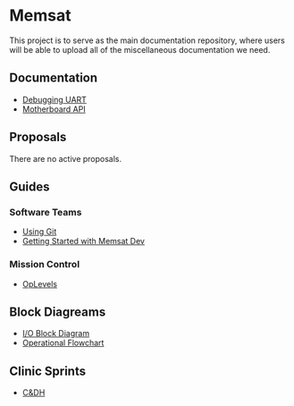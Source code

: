 # Memsat
This project is to serve as the main documentation repository, where users will
be able to upload all of the miscellaneous documentation we need.

## Documentation
* [Debugging UART](/docs/uart/)
* [Motherboard API](/docs/api/)

## Proposals
There are no active proposals.

## Guides
### Software Teams
* [Using Git](https://docs.google.com/a/students.rowan.edu/document/d/1tuC7MlWZ83l_VBkFQ9hiKSx7mCKuGQ1wbwl-DalNa9o/edit?usp=sharing)
* [Getting Started with Memsat Dev](https://docs.google.com/a/students.rowan.edu/document/d/14Da2Cp1PZNV_6lmGKbYFSL_Ypj3C9aN1vs76cZzNY7g/edit?usp=sharing)

### Mission Control
* [OpLevels](https://docs.google.com/a/students.rowan.edu/document/d/1I18d4sMjqIMSa2S6AS4T-BJmCTkAgoT45a_qulJ7Idw/edit?usp=sharing)

## Block Diagreams
* [I/O Block Diagram](https://docs.google.com/a/students.rowan.edu/drawings/d/1sm59Qc7TzmgyOBO_lEW8zQVtAoxF8rOmZn3pJGY66bU/edit?usp=sharing)
* [Operational Flowchart](https://docs.google.com/a/students.rowan.edu/drawings/d/1M5JsotbcaR52co2gEA1zjdUIFmNEnIdNiX4gRemHAdw/edit?usp=sharing)

## Clinic Sprints
* [C&DH](https://docs.google.com/a/students.rowan.edu/document/d/1Q--C1djnWGNrP12Xm5bylCdKIUs69n2yxW05JkS874U/edit?usp=sharing)
